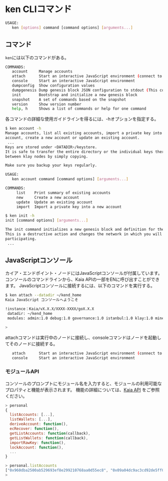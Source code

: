 # ken CLIコマンド

```bash
USAGE:
   ken [options] command [command options] [arguments...]
```

## コマンド

`ken`には以下のコマンドがある。

```bash
COMMANDS:
   account     Manage accounts
   attach      Start an interactive JavaScript environment (connect to node)
   console     Start an interactive JavaScript environment
   dumpconfig  Show configuration values
   dumpgenesis Dump genesis block JSON configuration to stdout (This command is supoported from Klaytn v1.7.0.)
   init        Bootstrap and initialize a new genesis block
   snapshot    A set of commands based on the snapshot
   version     Show version number
   help, h     Shows a list of commands or help for one command
```

各コマンドの詳細な使用ガイドラインを得るには、-hオプションを指定する。

```bash
$ ken account -h
Manage accounts, list all existing accounts, import a private key into a new
account, create a new account or update an existing account.
 ...
Keys are stored under <DATADIR>/keystore.
It is safe to transfer the entire directory or the individual keys therein
between klay nodes by simply copying.

Make sure you backup your keys regularly.

USAGE:
   ken account command [command options] [arguments...]

COMMANDS:
     list    Print summary of existing accounts
     new     Create a new account
     update  Update an existing account
     import  Import a private key into a new account
```

```bash
$ ken init -h
init [command options] [arguments...]

The init command initializes a new genesis block and definition for the network.
This is a destructive action and changes the network in which you will be
participating.
 ...
```

## JavaScriptコンソール

カイア・エンドポイント・ノードにはJavaScriptコンソールが付属しています。 コンソールのコマンドラインから、Kaia APIの一部をENに呼び出すことができます。 JavaScriptコンソールに接続するには、以下のコマンドを実行する。

```bash
$ ken attach --datadir ~/kend_home
Kaia JavaScript コンソールへようこそ

!instance：Kaia/vX.X.X/XXXX-XXXX/goX.X.X
 datadir: ~/kend_home
 modules: admin:1.0 debug:1.0 governance:1.0 istanbul:1.0 klay:1.0 miner:1.0 net:1.0 personal:1.0 rpc:1.0 txpool:1.0

>
```

attachコマンドは実行中のノードに接続し、consoleコマンドはノードを起動してそのノードに接続する。

```bash
   attach      Start an interactive JavaScript environment (connect to node)
   console     Start an interactive JavaScript environment
```

### モジュールAPI

コンソールのプロンプトにモジュール名を入力すると、モジュールの利用可能なプロパティと機能が表示されます。 機能の詳細については、[Kaia API](../../../references/json-rpc/klay/account-created) をご参照ください。

```javascript
> personal
{
  listAccounts: [...],
  listWallets: [...],
  deriveAccount: function(),
  ecRecover: function(),
  getListAccounts: function(callback),
  getListWallets: function(callback),
  importRawKey: function(),
  lockAccount: function(),
  ...
}

> personal.listAccounts
["0x960dba2500ab529693ef8e299210768aa0d55ec8", "0x09a04dc9ac3cd92de5ff0d45ae50ff1b618305d9", "0x36662211c072dadbf5fc1e087ddebd36df986abd", "0xbf9683cf04520eeba6d936a3478de29437c5d048"]
> 
```
